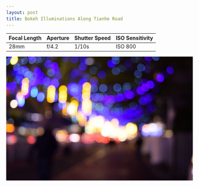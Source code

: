 ```yaml
---
layout: post
title: Bokeh Illuminations Along Tianhe Road
---
```


| Focal Length | Aperture | Shutter Speed | ISO Sensitivity |
|--------------|----------|---------------|-----------------|
| 28mm         | f/4.2    | 1/10s         | ISO 800         |

![Bokeh Illuminations Along Tianhe Road](https://github.com/comacros/comacros.github.io/raw/master/images/DSC_0275.JPG)